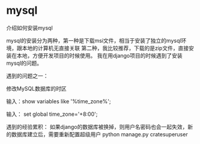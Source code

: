 # mysql
介绍如何安装mysql


mysql的安装分为两种，第一种是下载msi文件，相当于安装了独立的mysql环境，跟本地的计算机无直接关联
第二种，我比较推荐，下载的是zip文件，直接安装在本地，方便开发项目的时候使用。
我在用django项目的时候遇到了安装mysql的问题。



遇到的问题之一：

修改MySQL数据库的时区

输入：show variables like '%time_zone%';

输入： set global time_zone='+8:00';


遇到的经验累积：
如果django的数据库被换掉，则用户名密码也会一起失效，新的数据库建立后，需要重新配置超级用户
python manage.py cratesuperuser
